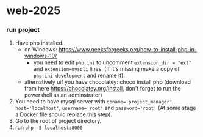 # web-2025

### run project
1. Have php installed.
   - on Windows: https://www.geeksforgeeks.org/how-to-install-php-in-windows-10/
      - you need to edit `php.ini` to uncomment `extension_dir = "ext"` and `extension=mysqli` lines. (If it's missing make a copy of `php.ini-development` and rename it).
   - alternatively uif you have chocolatey: choco install php (download from here https://chocolatey.org/install, don't forget to run the powershell as an adminstrator)
3. You need to have mysql server with `dbname='project_manager'`, `host='localhost'`, `username='root'` and `password='root'` (At some stage a Docker file should replace this step).
4. Go to the root of project directory.
5. run `php -S localhost:8000`
